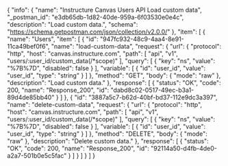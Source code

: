 {
  "info": {
    "name": "Instructure Canvas Users API Load custom data",
    "_postman_id": "e3db65db-1d82-40de-959a-6f03530e0e4c",
    "description": "Load custom data.",
    "schema": "https://schema.getpostman.com/json/collection/v2.0.0/"
  },
  "item": [
    {
      "name": "Users",
      "item": [
        {
          "id": "947fc932-48c9-4aa4-8e91-11ca49bef0f6",
          "name": "load-custom-data",
          "request": {
            "url": {
              "protocol": "http",
              "host": "canvas.instructure.com",
              "path": [
                "api",
                "v1",
                "users/:user_id/custom_data(/*scope)"
              ],
              "query": [
                {
                  "key": "ns",
                  "value": "%7B%7D",
                  "disabled": false
                }
              ],
              "variable": [
                {
                  "id": "user_id",
                  "value": "user_id",
                  "type": "string"
                }
              ]
            },
            "method": "GET",
            "body": {
              "mode": "raw"
            },
            "description": "Load custom data."
          },
          "response": [
            {
              "status": "OK",
              "code": 200,
              "name": "Response_200",
              "id": "dabd8c02-0517-49ec-b3a1-89d4de85bb40"
            }
          ]
        },
        {
          "id": "3887a5c7-b62d-40bf-bd37-112e9dc3a397",
          "name": "delete-custom-data",
          "request": {
            "url": {
              "protocol": "http",
              "host": "canvas.instructure.com",
              "path": [
                "api",
                "v1",
                "users/:user_id/custom_data(/*scope)"
              ],
              "query": [
                {
                  "key": "ns",
                  "value": "%7B%7D",
                  "disabled": false
                }
              ],
              "variable": [
                {
                  "id": "user_id",
                  "value": "user_id",
                  "type": "string"
                }
              ]
            },
            "method": "DELETE",
            "body": {
              "mode": "raw"
            },
            "description": "Delete custom data."
          },
          "response": [
            {
              "status": "OK",
              "code": 200,
              "name": "Response_200",
              "id": "92114a50-d4fb-4de0-a2a7-501b0e5c5fac"
            }
          ]
        }
      ]
    }
  ]
}